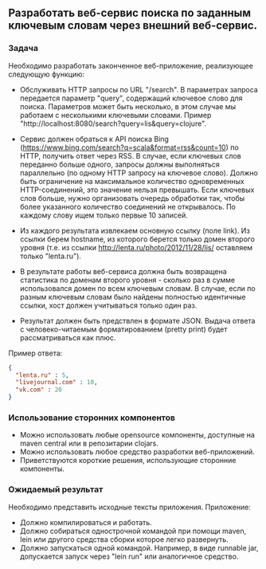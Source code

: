 ## Разработать веб-сервис поиска по заданным ключевым словам через внешний веб-сервис.

### Задача

Необходимо разработать законченное веб-приложение, реализующее следующую функцию:

- Обслуживать HTTP запросы по URL "/search". В параметрах запроса передается параметр "query", содержащий ключевое слово для поиска. Параметров может быть несколько, в этом случае мы работаем с несколькими ключевыми словами. Пример "http://localhost:8080/search?query=lis&query=clojure". 
- Сервис должен обраться к API поиска Bing (https://www.bing.com/search?q=scala&format=rss&count=10) по HTTP, получить ответ через RSS. В случае, если ключевых слов переданно больше одного, запросы должны выполняться параллельно (по одному HTTP запросу на ключевое слово). Должно быть ограничение на максимальное количество одновременных HTTP-соединений, это значение нельзя превышать. Если ключевых слов больше, нужно организовать очередь обработки так, чтобы более указанного количество соединений не открывалось. По каждому слову ищем только первые 10 записей.
- Из каждого результата извлекаем основную ссылку (поле link). Из ссылки берем hostname, из которого берется только домен второго уровня (т.е. из ссылки http://lenta.ru/photo/2012/11/28/lis/ оставляем только "lenta.ru").

- В результате работы веб-сервиса должна быть возвращена статистика по доменам второго уровня - сколько раз в сумме использовался домен по всем ключевым словам. В случае, если по разным ключевым словам было найдены полностью идентичные ссылки, хост должен учитываться только один раз.
- Результат должен быть предствлен в формате JSON. Выдача ответа с человеко-читаемым форматированием (pretty print) будет рассматриваться как плюс. 


Пример ответа:
```json
{ 
  "lenta.ru" : 5, 
  "livejournal.com" : 10, 
  "vk.com" : 20 
}
```

### Использование сторонних компонентов

 * Можно использовать любые opensource компоненты, доступные на maven central или в репозитарии clojars. 
 * Можно использовать любое средство разработки веб-приложений.
 * Приветствуются короткие решения, использующие сторонние компоненты.

### Ожидаемый результат

Необходимо представить исходные тексты приложения. Приложение:

- Должно компилироваться и работать.
- Должно собираться однострочной командой при помощи maven, lein или другого средства сборки которое легко развернуть. 
- Должно запускаться одной командой. Например, в виде runnable jar, допускается запуск через "lein run" или аналогичное средство.
